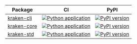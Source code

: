 
| Package | CI | PyPI |
| ------- | -- | ---- |
| [kraken-cli][] | [![Python application](https://github.com/kraken-build/kraken-cli/actions/workflows/python-package.yml/badge.svg)](https://github.com/kraken-build/kraken-cli/actions/workflows/python-package.yml) | [![PyPI version](https://badge.fury.io/py/kraken-cli.svg)](https://badge.fury.io/py/kraken-cli) |
| [kraken-core][] | [![Python application](https://github.com/kraken-build/kraken-core/actions/workflows/python-package.yml/badge.svg)](https://github.com/kraken-build/kraken-core/actions/workflows/python-package.yml) | [![PyPI version](https://badge.fury.io/py/kraken-core.svg)](https://badge.fury.io/py/kraken-core) |
| [kraken-std][] | [![Python application](https://github.com/kraken-build/kraken-std/actions/workflows/python-package.yml/badge.svg)](https://github.com/kraken-build/kraken-std/actions/workflows/python-package.yml) | [![PyPI version](https://badge.fury.io/py/kraken-std.svg)](https://badge.fury.io/py/kraken-std) |

  [kraken-cli]: https://github.com/kraken-build/kraken-cli
  [kraken-core]: https://github.com/kraken-build/kraken-core
  [kraken-std]: https://github.com/kraken-build/kraken-std
